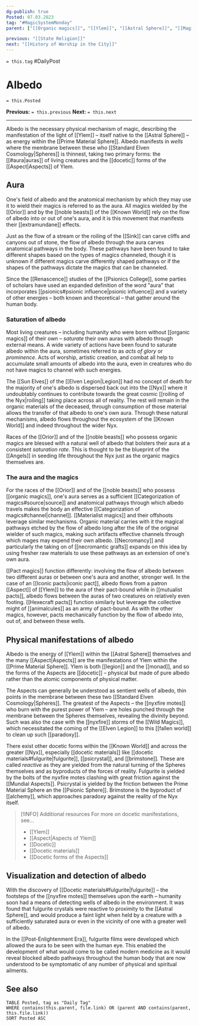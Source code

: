 ```yaml
---
dg-publish: true
Posted: 07.03.2023
tag: "#MagicSystemMonday"
parent: ["[[Organic magics]]", "[[Ylem]]", "[[Astral Sphere]]", "[[Magics in the Known World]]"]

previous: "[[State Religion]]"
next: "[[History of Worship in the City]]"
---
```

`= this.tag` #DailyPost 
# Albedo
`= this.Posted`

**Previous:** `= this.previous`
**Next:** `= this.next`

---

Albedo is the necessary physical mechanism of magic, describing the manifestation of the light of [[Ylem]] – itself native to the [[Astral Sphere]] – as energy within the [[Prime Material Sphere]]. Albedo manifests in *wells* where the membrane between these who [[Standard Elven Cosmology|Spheres]] is thinnest, taking two primary forms: the [[#aura|auras]] of living creatures and the [[docetic]] forms of the [[Aspect|Aspects]] of Ylem. 

## Aura

One's field of albedo and the anatomical mechanism by which they may use it to wield their magics is referred to as the aura. All magics wielded by the [[Orior]] and by the [[noble beasts]] of the [[Known World]] rely on the flow of albedo into or out of one's aura, and it is this movement that manifests their [[extramundane]] effects.

Just as the flow of a stream or the roiling of the [[Sink]] can carve cliffs and canyons out of stone, the flow of albedo through the aura carves anatomical pathways in the body. These pathways have been found to take different shapes based on the types of magics channeled, though it is unknown if different magics carve differently shaped pathways or if the shapes of the pathways dictate the magics that can be channeled.

Since the [[Renascence]] studies of the [[Psionics College]], some parties of scholars have used an expanded definition of the word "aura" that incorporates [[psionics#psionic influence|psionic influence]] and a variety of other energies – both known and theoretical – that gather around the human body.

### Saturation of albedo

Most living creatures – including humanity who were born without [[organic magics]] of their own – *saturate* their own auras with albedo through external means. A wide variety of actions have been found to saturate albedo within the aura, sometimes referred to as *acts of glory* or *prominence*. Acts of worship, artistic creation, and combat all help to accumulate small amounts of albedo into the aura, even in creatures who do not have magics to channel with such energies.

The [[Sun Elves]] of the [[Elven Legion|Legion]] had no concept of death for the majority of one's albedo is dispersed back out into the [[Nyx]] where it undoubtably continues to contribute towards the great cosmic [[roiling of the Nyx|roiling]] taking place across all of reality. The rest will remain in the organic materials of the deceased, through consumption of those material allows the transfer of that albedo to one's own aura. Through these natural mechanisms, albedo flows throughout the ecosystem of the [[Known World]] and indeed throughout the wider Nyx.

Races of the [[Orior]] and of the [[noble beasts]] who possess organic magics are blessed with a natural well of albedo that bolsters their aura at a consistent *saturation rate*. This is thought to be the blueprint of the [[Angels]] in seeding life throughout the Nyx just as the organic magics themselves are.

### The aura and the magics

For the races of the [[Orior]] and of the [[noble beasts]] who possess [[organic magics]], one's aura serves as a sufficient [[Categorization of magics#source|source]] and anatomical pathways through which albedo travels makes the body an effective [[Categorization of magics#channel|channel]]. [[Materialist magics]] and their offshoots leverage similar mechanisms. Organic material carries with it the magical pathways etched by the flow of albedo long after the life of the original wielder of such magics, making such artifacts effective channels through which mages may expend their own albedo. [[Necromancy]] and particularly the taking on of [[necromantic grafts]] expands on this idea by using fresher raw materials to use these pathways as an extension of one's own aura.

[[Pact magics]] function differently: involving the flow of albedo between two different auras or between one's aura and another, stronger well. In the case of an [[Iconic pacts|iconic pact]], albedo flows from a patron [[Aspect]] of [[Ylem]] to the aura of their pact-bound while in [[mutualist pacts]], albedo flows between the auras of two creatures on relatively even footing. [[Hexecraft pacts]] function similarly but leverage the collective might of [[animalcules]] as an army of pact-bound. As with the other magics, however, pacts mechanically function by the flow of albedo into, out of, and between these wells.

## Physical manifestations of albedo

Albedo is the energy of [[Ylem]] within the [[Astral Sphere]] themselves and the many [[Aspect|Aspects]] are the manifestations of Ylem within the [[Prime Material Sphere]]. Ylem is both [[legion]] and the [[monad]], and so the forms of the Aspects are [[docetic]] – physical but made of pure albedo rather than the atomic components of physical matter.

The Aspects can generally be understood as sentient wells of albedo, thin points in the membrane between these two [[Standard Elven Cosmology|Spheres]]. The greatest of the Aspects – the [[nyxfire motes]] who burn with the purest power of Ylem – are holes punched through the membrane between the Spheres themselves, revealing the divinity beyond. Such was also the case with the [[nyxfire]] storms of the [[Wild Magics]], which necessitated the coming of the [[Elven Legion]] to this [[fallen world]] to clean up such [[paradoxy]].

There exist other docetic forms within the [[Known World]] and across the greater [[Nyx]], especially [[docetic materials]] like [[docetic materials#fulgurite|fulgurite]], [[psicrystal]], and [[brimstone]]. These are called *reactive* as they are yielded from the natural turning of the Spheres themselves and as byproducts of the forces of reality. Fulgurite is yielded by the bolts of the nyxfire motes clashing with great friction against the [[Mundial Aspects]]. Psicrystal is yielded by the friction between the Prime Material Sphere an the [[Psionic Sphere]]. Brimstone is the byproduct of [[alchemy]], which approaches paradoxy against the reality of the Nyx itself.

> [!INFO] Additional resources
> For more on docetic manifestations, see...
>- [[Ylem]]
>- [[Aspect|Aspects of Ylem]]
>- [[Docetic]]
>- [[Docetic materials]]
>- [[Docetic forms of the Aspects]]

## Visualization and detection of albedo

With the discovery of [[Docetic materials#fulgurite|fulgurite]] – the footsteps of the [[nyxfire motes]] themselves upon the earth – humanity soon had a means of detecting wells of albedo in the environment. It was found that fulgurite crystals were reactive to proximity to the [[Astral Sphere]], and would produce a faint light when held by a creature with a sufficiently saturated aura or even in the vicinity of one with a greater well of albedo.

In the [[Post-Enlightenment Era]], fulgurite films were developed which allowed the aura to be seen with the human eye. This enabled the development of what would come to be called modern medicine as it would reveal blocked albedo pathways throughout the human body that are now understood to be symptomatic of any number of physical and spiritual ailments.

## See also
```dataview
TABLE Posted, tag as "Daily Tag"
WHERE contains(this.parent, file.link) OR (parent AND contains(parent, this.file.link))
SORT Posted ASC
```